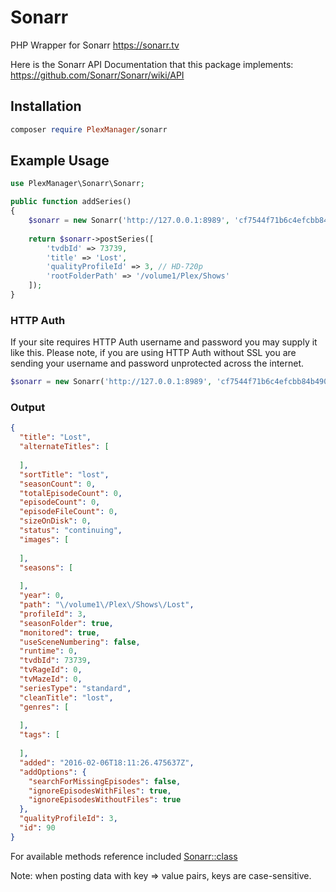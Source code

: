 # Sonarr
PHP Wrapper for Sonarr https://sonarr.tv

Here is the Sonarr API Documentation that this package implements: https://github.com/Sonarr/Sonarr/wiki/API

## Installation
```ruby
composer require PlexManager/sonarr
```

## Example Usage
```php
use PlexManager\Sonarr\Sonarr;
```
```php
public function addSeries()
{
    $sonarr = new Sonarr('http://127.0.0.1:8989', 'cf7544f71b6c4efcbb84b49011fc965c'); // URL and API Key
    
    return $sonarr->postSeries([
        'tvdbId' => 73739,
        'title' => 'Lost',
        'qualityProfileId' => 3, // HD-720p
        'rootFolderPath' => '/volume1/Plex/Shows'
    ]);
}
```
### HTTP Auth
If your site requires HTTP Auth username and password you may supply it like this. Please note, if you are using HTTP Auth without SSL you are sending your username and password unprotected across the internet.
```php
$sonarr = new Sonarr('http://127.0.0.1:8989', 'cf7544f71b6c4efcbb84b49011fc965c', 'my-username', 'my-password');
```

### Output
```json
{
  "title": "Lost",
  "alternateTitles": [
    
  ],
  "sortTitle": "lost",
  "seasonCount": 0,
  "totalEpisodeCount": 0,
  "episodeCount": 0,
  "episodeFileCount": 0,
  "sizeOnDisk": 0,
  "status": "continuing",
  "images": [
    
  ],
  "seasons": [
    
  ],
  "year": 0,
  "path": "\/volume1\/Plex\/Shows\/Lost",
  "profileId": 3,
  "seasonFolder": true,
  "monitored": true,
  "useSceneNumbering": false,
  "runtime": 0,
  "tvdbId": 73739,
  "tvRageId": 0,
  "tvMazeId": 0,
  "seriesType": "standard",
  "cleanTitle": "lost",
  "genres": [
    
  ],
  "tags": [
    
  ],
  "added": "2016-02-06T18:11:26.475637Z",
  "addOptions": {
    "searchForMissingEpisodes": false,
    "ignoreEpisodesWithFiles": true,
    "ignoreEpisodesWithoutFiles": true
  },
  "qualityProfileId": 3,
  "id": 90
}
```

For available methods reference included [Sonarr::class](src/Sonarr.php)

Note: when posting data with key => value pairs, keys are case-sensitive.
